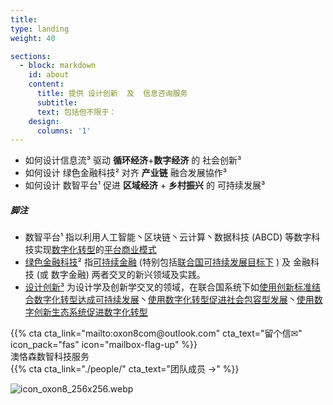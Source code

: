 ```yaml
---
title: 
type: landing
weight: 40

sections:
  - block: markdown
    id: about
    content:
      title: 提供 设计创新  及  信息咨询服务
      subtitle: 
      text: 包括但不限于：
    design:
      columns: '1'
---
```


<div class="row">
<div class="col-7 font-weight-bolder text-justify">

*  如何设计<span class="highlight-container highlight-fushia"><span class="highlight">信息流³</span></span> 驱动  **循环经济**+**数字经济** 的 社会创新³
*  如何设计 <span class="highlight-container highlight-green"><span class="highlight"> 绿色金融科技²</span></span> 对齐  **产业链** 融合发展協作³
*  如何设计<span class="highlight-container highlight-yellow"><span class="highlight"> 数智平台¹</span></span> 促进 **区域经济** + **乡村振兴** 的 可持续发展³
</div>
<div class="col-5 small text-left">

##### 脚注

* 数智平台¹ 指以利用人工智能丶区块链丶云计算丶数据科技 (ABCD) 等数字科技实现[数字化转型](http://www.sasac.gov.cn/n4470048/n13461446/n15927611/n16058233/c16135120/content.html)的[平台商业模式](https://www2.deloitte.com/cn/zh/pages/soe/articles/soe-digital-transformation-2.html)
* [绿色金融科技](https://link.springer.com/chapter/10.1007/978-3-319-76014-8_11)² 指[可持续金融](https://www.unep.org/regions/asia-and-pacific/regional-initiatives/supporting-resource-efficiency/green-financing) (特别包括[联合国可持续发展目标下](https://www.un.org/en/digital-financing-taskforce) ) 及 金融科技 (或 数字金融) 两者交叉的新兴领域及实践。
* [设计创新³](https://www.sciencedirect.com/topics/social-sciences/design-innovation)  为设计学及创新学交叉的领域，在联合国系统下如[使用创新标准结合数字化转型达成可持续发展](https://www.unido.org/news/unido-promotes-innovation-standards-and-digital-transformation-achieve-sdgs)丶[使用数字化转型促进社会包容型发展](https://www.un.org/development/desa/dspd/2021/02/digital-technologies-for-social-inclusion/)丶[使用数字创新生态系统促进数字化转型](https://www.itu.int/itu-d/sites/innovation/)

</div>
</div>
<div class="row"><div class="col-2">{{% cta cta_link="mailto:oxon8com@outlook.com" cta_text="留个信✉"  icon_pack="fas" icon="mailbox-flag-up" %}}</div>
    <div class="col-8 display-5">澳恪森数智科技服务</div><div class="col-2">{{% cta cta_link="./people/" cta_text="团队成员 →" %}}</div></div>
	

![icon_oxon8_256x256.webp](icon_oxon8_256x256.webp)
